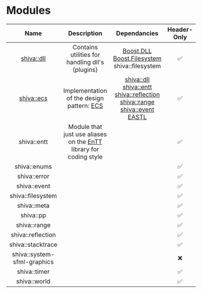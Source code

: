 # Modules

| Name | Description | Dependancies | Header-Only | Plugins | Script | Authors | Contributors |
| :---: | :---: | :---: | :---: | :---: | :---: | :---: | :---: |
| [shiva::dll](shiva-dll.md) | Contains utilities for handling dll's \(plugins\) | [Boost.DLL](https://github.com/boostorg/dll) [Boost.Filesystem](https://github.com/boostorg/filesystem) shiva::filesystem | ✅ | ❌ | ❌ | [Milerius](https://github.com/Milerius) | [     Doom](https://github.com/Doom) |
| [shiva::ecs](shiva-ecs.md) | Implementation of the design pattern: [ECS](https://en.wikipedia.org/wiki/Entity–component–system) | [shiva::dll](shiva-dll.md) [shiva::entt](shiva-entt.md) [shiva::reflection](shiva-reflection.md) [shiva::range](shiva-range.md) [shiva::event](shiva-event.md) [EASTL](https://github.com/electronicarts/EASTL) | ✅ | ❌ | ❌ |  |  |
| shiva::entt | Module that just use aliases on the [EnTT](https://github.com/skypjack/entt) library for coding style |  | ✅ | ❌ | ❌ |  |  |
| shiva::enums |  |  | ✅ | ❌ | ❌ |  |  |
| shiva::error |  |  | ✅ | ❌ | ❌ |  |  |
| shiva::event |  |  | ✅ | ❌ | ❌ |  |  |
| shiva::filesystem |  |  | ✅ | ❌ | ❌ |  |  |
| shiva::meta |  |  | ✅ | ❌ | ❌ |  |  |
| shiva::pp |  |  | ✅ | ❌ | ❌ |  |  |
| shiva::range |  |  | ✅ | ❌ | ❌ |  |  |
| shiva::reflection |  |  | ✅ | ❌ | ❌ |  |  |
| shiva::stacktrace |  |  | ✅ | ❌ | ❌ |  |  |
| shiva::system-sfml-graphics |  |  | ❌ | ✅ | ❌ |  |  |
| shiva::timer |  |  | ✅ | ❌ | ❌ |  |  |
| shiva::world |  |  | ✅ | ❌ | ❌ |  |  |

